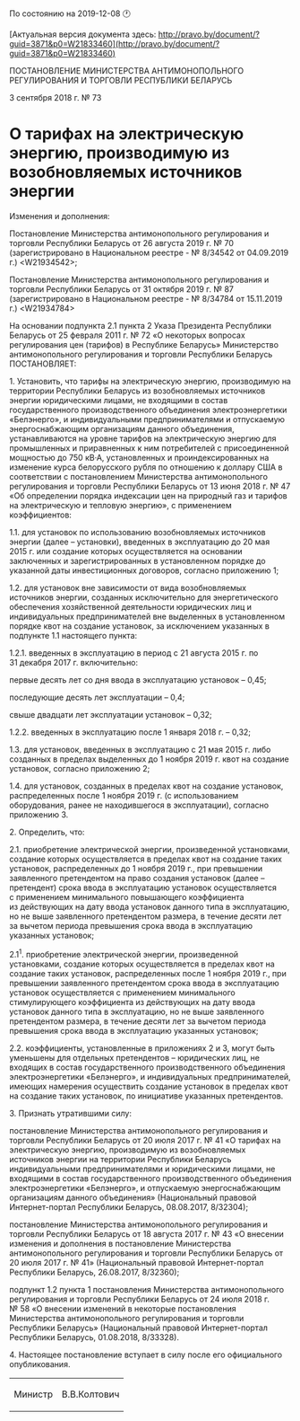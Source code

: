 По состоянию на 2019-12-08 &#x1F550;

[Актуальная версия документа здесь: http://pravo.by/document/?guid=3871&p0=W21833460](http://pravo.by/document/?guid=3871&p0=W21833460)

<p>ПОСТАНОВЛЕНИЕ МИНИСТЕРСТВА АНТИМОНОПОЛЬНОГО РЕГУЛИРОВАНИЯ И ТОРГОВЛИ РЕСПУБЛИКИ БЕЛАРУСЬ</p>
<p>3 сентября 2018 г. № 73</p>
<h1>О тарифах на электрическую энергию, производимую из возобновляемых источников энергии</h1>
<p>Изменения и дополнения:</p>
<p>Постановление Министерства антимонопольного регулирования и торговли Республики Беларусь от 26 августа 2019 г. № 70 (зарегистрировано в Национальном реестре - № 8/34542 от 04.09.2019 г.) &lt;W21934542&gt;;</p>
<p>Постановление Министерства антимонопольного регулирования и торговли Республики Беларусь от 31 октября 2019 г. № 87 (зарегистрировано в Национальном реестре - № 8/34784 от 15.11.2019 г.) &lt;W21934784&gt;</p>
<p></p>
<p>На основании подпункта 2.1 пункта 2 Указа Президента Республики Беларусь от 25 февраля 2011 г. № 72 «О некоторых вопросах регулирования цен (тарифов) в Республике Беларусь» Министерство антимонопольного регулирования и торговли Республики Беларусь ПОСТАНОВЛЯЕТ:</p>
<p>1. Установить, что тарифы на электрическую энергию, производимую на территории Республики Беларусь из возобновляемых источников энергии юридическими лицами, не входящими в состав государственного производственного объединения электроэнергетики «Белэнерго», и индивидуальными предпринимателями и отпускаемую энергоснабжающим организациям данного объединения, устанавливаются на уровне тарифов на электрическую энергию для промышленных и приравненных к ним потребителей с присоединенной мощностью до 750 кВ·А, установленных и проиндексированных на изменение курса белорусского рубля по отношению к доллару США в соответствии с постановлением Министерства антимонопольного регулирования и торговли Республики Беларусь от 13 июня 2018 г. № 47 «Об определении порядка индексации цен на природный газ и тарифов на электрическую и тепловую энергию», с применением коэффициентов:</p>
<p>1.1. для установок по использованию возобновляемых источников энергии (далее – установки), введенных в эксплуатацию до 20 мая 2015 г. или создание которых осуществляется на основании заключенных и зарегистрированных в установленном порядке до указанной даты инвестиционных договоров, согласно приложению 1;</p>
<p>1.2. для установок вне зависимости от вида возобновляемых источников энергии, созданных исключительно для энергетического обеспечения хозяйственной деятельности юридических лиц и индивидуальных предпринимателей вне выделенных в установленном порядке квот на создание установок, за исключением указанных в подпункте 1.1 настоящего пункта:</p>
<p>1.2.1. введенных в эксплуатацию в период с 21 августа 2015 г. по 31 декабря 2017 г. включительно:</p>
<p>первые десять лет со дня ввода в эксплуатацию установок – 0,45;</p>
<p>последующие десять лет эксплуатации – 0,4;</p>
<p>свыше двадцати лет эксплуатации установок – 0,32;</p>
<p>1.2.2. введенных в эксплуатацию после 1 января 2018 г. – 0,32;</p>
<p>1.3. для установок, введенных в эксплуатацию с 21 мая 2015 г. либо созданных в пределах выделенных до 1 ноября 2019 г. квот на создание установок, согласно приложению 2;</p>
<p>1.4. для установок, созданных в пределах квот на создание установок, распределенных после 1 ноября 2019 г. (с использованием оборудования, ранее не находившегося в эксплуатации), согласно приложению 3.</p>
<p>2. Определить, что:</p>
<p>2.1. приобретение электрической энергии, произведенной установками, создание которых осуществляется в пределах квот на создание таких установок, распределенных до 1 ноября 2019 г., при превышении заявленного претендентом на право создания установок (далее – претендент) срока ввода в эксплуатацию установок осуществляется с применением минимального повышающего коэффициента из действующих на дату ввода установок данного типа в эксплуатацию, но не выше заявленного претендентом размера, в течение десяти лет за вычетом периода превышения срока ввода в эксплуатацию указанных установок;</p>
<p>2.1<sup>1</sup>. приобретение электрической энергии, произведенной установками, создание которых осуществляется в пределах квот на создание таких установок, распределенных после 1 ноября 2019 г., при превышении заявленного претендентом срока ввода в эксплуатацию установок осуществляется с применением минимального стимулирующего коэффициента из действующих на дату ввода установок данного типа в эксплуатацию, но не выше заявленного претендентом размера, в течение десяти лет за вычетом периода превышения срока ввода в эксплуатацию указанных установок;</p>
<p>2.2. коэффициенты, установленные в приложениях 2 и 3, могут быть уменьшены для отдельных претендентов – юридических лиц, не входящих в состав государственного производственного объединения электроэнергетики «Белэнерго», и индивидуальных предпринимателей, имеющих намерения осуществить создание установок в пределах квот на создание таких установок, по инициативе указанных претендентов.</p>
<p>3. Признать утратившими силу:</p>
<p>постановление Министерства антимонопольного регулирования и торговли Республики Беларусь от 20 июля 2017 г. № 41 «О тарифах на электрическую энергию, производимую из возобновляемых источников энергии на территории Республики Беларусь индивидуальными предпринимателями и юридическими лицами, не входящими в состав государственного производственного объединения электроэнергетики «Белэнерго», и отпускаемую энергоснабжающим организациям данного объединения» (Национальный правовой Интернет-портал Республики Беларусь, 08.08.2017, 8/32304);</p>
<p>постановление Министерства антимонопольного регулирования и торговли Республики Беларусь от 18 августа 2017 г. № 43 «О внесении изменения и дополнения в постановление Министерства антимонопольного регулирования и торговли Республики Беларусь от 20 июля 2017 г. № 41» (Национальный правовой Интернет-портал Республики Беларусь, 26.08.2017, 8/32360);</p>
<p>подпункт 1.2 пункта 1 постановления Министерства антимонопольного регулирования и торговли Республики Беларусь от 24 июля 2018 г. № 58 «О внесении изменений в некоторые постановления Министерства антимонопольного регулирования и торговли Республики Беларусь» (Национальный правовой Интернет-портал Республики Беларусь, 01.08.2018, 8/33328).</p>
<p>4. Настоящее постановление вступает в силу после его официального опубликования.</p>
<p></p>
<table><tr>
<td><p>Министр</p></td>
<td><p>В.В.Колтович</p></td>
</tr></table>
<p></p>